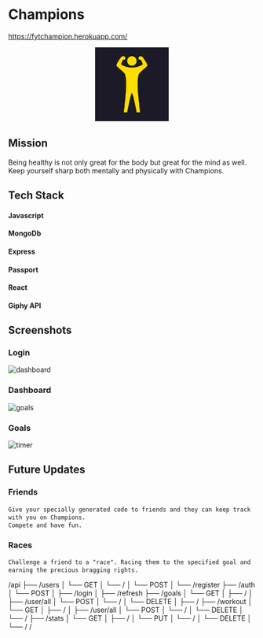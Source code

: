 # Champions

https://fytchampion.herokuapp.com/

<div align="center"><img src="./public/icon.png" width="150px" /></div>

## Mission

Being healthy is not only great for the body but great for the mind as well. Keep yourself sharp both mentally and physically with Champions.

## Tech Stack

#### Javascript
#### MongoDb
#### Express
#### Passport
#### React
#### Giphy API

## Screenshots

### Login

<img alt='dashboard' src='https://user-images.githubusercontent.com/41643910/55285977-b32ceb80-5352-11e9-8b4b-d630343531a7.PNG' />

### Dashboard

<img alt='goals' src='https://user-images.githubusercontent.com/41643910/55285980-b7590900-5352-11e9-9f1d-59e644e62525.PNG' />

### Goals

<img alt='timer' src='https://user-images.githubusercontent.com/41643910/55285983-b9bb6300-5352-11e9-8d56-f139471f637f.PNG' />

## Future Updates

### Friends

    Give your specially generated code to friends and they can keep track with you on Champions.
    Compete and have fun.

### Races

    Challenge a friend to a "race". Racing them to the specified goal and earning the precious bragging rights.

/api
├── /users
│   └── GET
│       └── /
│   └── POST
│       └── /register
├── /auth
│   └── POST
│       ├── /login
│       ├── /refresh
├── /goals
│   └── GET
│       ├── /
│       ├── /user/all
│   └── POST
│       └── /
│   └── DELETE
│       ├── /
├── /workout
│   └── GET
│       ├── /
│       ├── /user/all
│   └── POST
│       └── /
│   └── DELETE
│       └── /
├── /stats
│   └── GET
│       ├── /
│   └── PUT
│       └── /
│   └── DELETE
│       └── /
/
